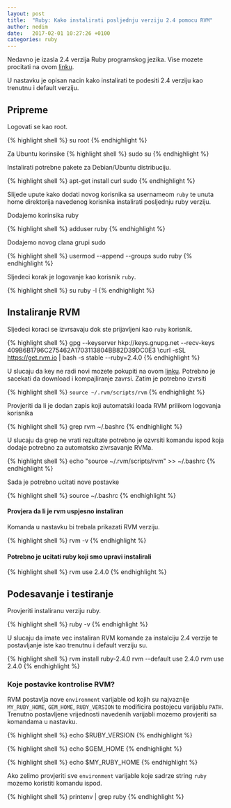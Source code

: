 ```yaml
---
layout: post
title:  "Ruby: Kako instalirati posljednju verziju 2.4 pomocu RVM"
author: nedim
date:   2017-02-01 10:27:26 +0100
categories: ruby
---
```


Nedavno je izasla 2.4 verzija Ruby programskog jezika. Vise mozete procitati na ovom [linku](https://www.ruby-lang.org/en/news/2016/12/25/ruby-2-4-0-released/).

U nastavku je opisan nacin kako instalirati te podesiti 2.4 verziju kao trenutnu i default verziju.

## Pripreme

Logovati se kao root.

{% highlight shell %}
su root
{% endhighlight %}

Za Ubuntu korinsike
{% highlight shell %}
sudo su
{% endhighlight %}

Instalirati potrebne pakete za Debian/Ubuntu distribuciju.

{% highlight shell %}
apt-get install curl sudo
{% endhighlight %}


Slijede upute kako dodati novog korisnika sa usernameom `ruby` te unuta home direktorija navedenog korisnika instalirati posljednju ruby verziju.


Dodajemo korinsika ruby

{% highlight shell %}
adduser ruby
{% endhighlight %}

Dodajemo novog clana grupi sudo

{% highlight shell %}
usermod --append --groups sudo ruby
{% endhighlight %}

Sljedeci korak je logovanje kao korisnik `ruby`.

{% highlight shell %}
su ruby -l
{% endhighlight %}



## Instaliranje RVM

Sljedeci koraci se izvrsavaju dok ste prijavljeni kao `ruby` korisnik.

{% highlight shell %}
gpg --keyserver hkp://keys.gnupg.net --recv-keys 409B6B1796C275462A1703113804BB82D39DC0E3
\curl -sSL https://get.rvm.io | bash -s stable  --ruby=2.4.0
{% endhighlight %}

U slucaju da key ne radi novi mozete pokupiti na ovom [linku](https://rvm.io/). Potrebno je sacekati da download i kompajliranje zavrsi. Zatim je potrebno izvrsiti


{% highlight shell %}
`source ~/.rvm/scripts/rvm`
{% endhighlight %}

Provjeriti da li je dodan zapis koji automatski loada RVM prilikom logovanja korisnika

{% highlight shell %}
grep rvm ~/.bashrc
{% endhighlight %}

U slucaju da grep ne vrati rezultate potrebno je ozvrsiti komandu ispod koja dodaje potrebno za automatsko zivrsavanje RVMa.

{% highlight shell %}
echo "source ~/.rvm/scripts/rvm" >> ~/.bashrc
{% endhighlight %}

Sada je potrebno ucitati nove postavke

{% highlight shell %}
source ~/.bashrc
{% endhighlight %}

#### Provjera da li je rvm uspjesno instaliran

Komanda u nastavku bi trebala prikazati RVM verziju.

{% highlight shell %}
rvm -v
{% endhighlight %}

#### Potrebno je ucitati ruby koji smo upravi instalirali

{% highlight shell %}
rvm use 2.4.0
{% endhighlight %}

## Podesavanje i testiranje

Provjeriti instaliranu verziju ruby.

{% highlight shell %}
ruby -v
{% endhighlight %}

U slucaju da imate vec instaliran RVM komande za instalciju 2.4 verzije te postavljanje iste kao trenutnu i default verziju su.

{% highlight shell %}
rvm install ruby-2.4.0
rvm --default use 2.4.0
rvm use 2.4.0
{% endhighlight %}


### Koje postavke kontrolise RVM?

RVM postavlja nove `environment` varijable od kojih su najvaznije `MY_RUBY_HOME`, `GEM_HOME`, `RUBY_VERSION` te modificira postojecu varijablu `PATH`. Trenutno postavljene vrijednosti navedenih varijabli mozemo provjeriti sa komandama u nastavku.

{% highlight shell %}
echo $RUBY_VERSION
{% endhighlight %}

{% highlight shell %}
echo $GEM_HOME
{% endhighlight %}

{% highlight shell %}
echo $MY_RUBY_HOME
{% endhighlight %}

Ako zelimo provjeriti sve `environment` varijable koje sadrze string `ruby` mozemo koristiti komandu ispod.

{% highlight shell %}
printenv | grep ruby
{% endhighlight %}
